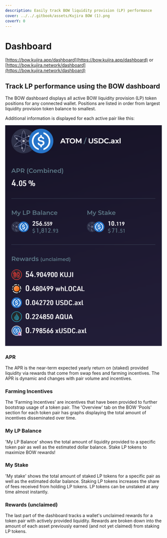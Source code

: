 ```yaml
---
description: Easily track BOW liquidity provision (LP) performance
cover: ../../.gitbook/assets/Kujira BOW (1).png
coverY: 0
---
```


# Dashboard

[https://bow.kujira.app/dashboard](https://bow.kujira.app/dashboard) or [https://bow.kujira.network/dashboard](https://bow.kujira.network/dashboard)

## Track LP performance using the BOW dashboard

The BOW dashboard displays all active BOW liquidity provision (LP) token positions for any connected wallet. Positions are listed in order from largest liquidity provision token balance to smallest.&#x20;

Additional information is displayed for each active pair like this:

&#x20;                                     <img src="../../.gitbook/assets/image (12).png" alt="" data-size="original">

### APR

The APR is the near-term expected yearly return on (staked) provided liquidity via rewards that come from swap fees and farming incentives. The APR is dynamic and changes with pair volume and incentives.

### Farming Incentives

The 'Farming Incentives' are incentives that have been provided to further bootstrap usage of a token pair. The 'Overview' tab on the BOW 'Pools' section for each token pair has graphs displaying the total amount of incentives disseminated over time.

### My LP Balance

'My LP Balance' shows the total amount of liquidity provided to a specific token pair as well as the estimated dollar balance. Stake LP tokens to maximize BOW rewards!&#x20;

### My Stake

'My stake' shows the total amount of staked LP tokens for a specific pair as well as the estimated dollar balance. Staking LP tokens increases the share of fees received from holding LP tokens. LP tokens can be unstaked at any time almost instantly.&#x20;

### Rewards (unclaimed)

The last part of the dashboard tracks a wallet's unclaimed rewards for a token pair with actively provided liquidity. Rewards are broken down into the amount of each asset previously earned (and not yet claimed) from staking LP tokens.&#x20;
